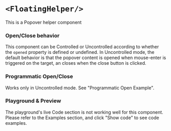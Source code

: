 # `<FloatingHelper/>`

This is a Popover helper component

### Open/Close behavior
This component can be Controlled or Uncontrolled according to whether the `opened` property is defined or undefined.
In Uncontrolled mode, the default behavior is that the popover content is opened when mouse-enter is triggered on the target, an closes when the close button is clicked.

### Programmatic Open/Close
Works only in Uncontrolled mode.
See "Programmatic Open Example".

### Playground & Preview
The playground's live Code section is not working well for this component. Please refer to the Examples section, and click "Show code" to see code examples.
